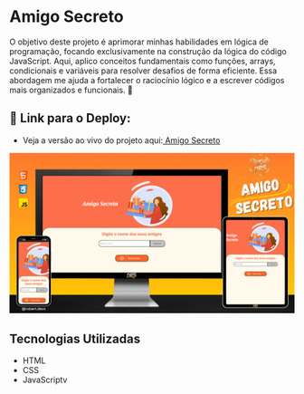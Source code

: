 # Amigo Secreto
O objetivo deste projeto é aprimorar minhas habilidades em lógica de programação, focando exclusivamente na construção da lógica do código JavaScript. Aqui, aplico conceitos fundamentais como funções, arrays, condicionais e variáveis para resolver desafios de forma eficiente. Essa abordagem me ajuda a fortalecer o raciocínio lógico e a escrever códigos mais organizados e funcionais. 🚀
## 🔗 Link para o Deploy: 
* Veja a versão ao vivo do projeto aqui:<a href="https://drs-amigo-secreto.vercel.app/"> Amigo Secreto </a>

![tela Amigo - Secreto](https://raw.githubusercontent.com/DeyvissonRobert/challenge-amigo-secreto/refs/heads/main/assets/Mockup%20Amigo%20Secreto.png)

## Tecnologias Utilizadas
* HTML
* CSS
* JavaScriptv
